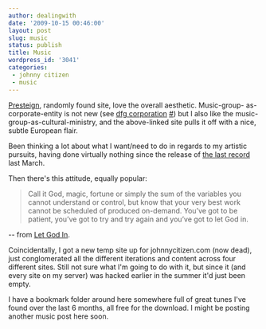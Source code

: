 ```yaml
---
author: dealingwith
date: '2009-10-15 00:46:00'
layout: post
slug: music
status: publish
title: Music
wordpress_id: '3041'
categories:
 - johnny citizen
 - music
---
```


[Presteign][1], randomly found site, love the overall aesthetic. Music-group- as-corporate-entity is not new (see [dfg corporation][2] [#][3]) but I also like the music-group-as-cultural-ministry, and the above-linked site pulls it off with a nice, subtle European flair.

Been thinking a lot about what I want/need to do in regards to my artistic pursuits, having done virtually nothing since the release of [the last record][4] last March.

Then there's this attitude, equally popular:

> Call it God, magic, fortune or simply the sum of the variables you cannot understand or control, but know that your very best work cannot be scheduled of produced on-demand. You’ve got to be patient, you’ve got to try and try again and you’ve got to let God in.

-- from [Let God In][5].

Coincidentally, I got a new temp site up for johnnycitizen.com (now dead), just conglomerated all the different iterations and content across four different sites. Still not sure what I'm going to do with it, but since it (and every site on my server) was hacked earlier in the summer it'd just been empty.

I have a bookmark folder around here somewhere full of great tunes I've found over the last 6 months, all free for the download. I might be posting another music post here soon.

   [1]: http://www.presteign.com/

   [2]: http://www.thedfgcorporation.co.uk

   [3]: http://www.flickr.com/photos/smallritual/2331204131/

   [4]: http://danielmiller.bandcamp.com/

   [5]: http://www.contrast.ie/blog/let-god-in/
